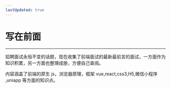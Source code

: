 ```yaml
---
lastUpdated: true
---
```


# 写在前面 <Badge type="tip" text="^1.0.0" />

---

招聘面试永恒不变的话题，现在收集了前端面试的最新最前言的面试，一方面作为知识积累，另一方面也整理成册，方便自己查阅。

内容涵盖了前端的原生 js，浏览器原理，框架 vue,react,css3,H5,微信小程序
,uniapp 等方面的知识点。
